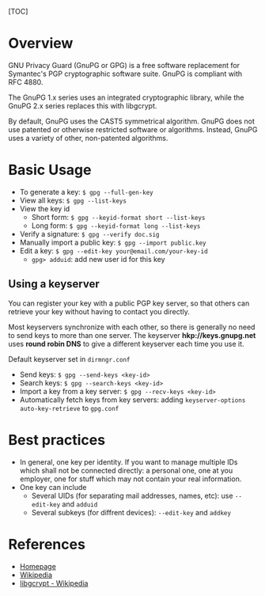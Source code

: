 [TOC]

# Overview
GNU Privacy Guard (GnuPG or GPG) is a free software replacement for Symantec's PGP cryptographic software suite. GnuPG is compliant with RFC 4880.

The GnuPG 1.x series uses an integrated cryptographic library, while the GnuPG 2.x series replaces this with libgcrypt.

By default, GnuPG uses the CAST5 symmetrical algorithm. GnuPG does not use patented or otherwise restricted software or algorithms. Instead, GnuPG uses a variety of other, non-patented algorithms.

# Basic Usage
- To generate a key: `$ gpg --full-gen-key`
- View all keys: `$ gpg --list-keys`
- View the key id
	+ Short form: `$ gpg --keyid-format short --list-keys`
	+ Long form: `$ gpg --keyid-format long --list-keys`
- Verify a signature: `$ gpg --verify doc.sig`
- Manually import a public key: `$ gpg --import public.key`
- Edit a key: `$ gpg --edit-key your@email.com/your-key-id`
	+ `gpg> adduid`: add new user id for this key

## Using a keyserver
You can register your key with a public PGP key server, so that others can retrieve your key without having to contact you directly.

Most keyservers synchronize with each other, so there is generally no need to send keys to more than one server. The keyserver **hkp://keys.gnupg.net** uses **round robin DNS** to give a different keyserver each time you use it.

Default keyserver set in `dirmngr.conf`

+ Send keys: `$ gpg --send-keys <key-id>`
+ Search keys: `$ gpg --search-keys <key-id>`
+ Import a key from a key server: `$ gpg --recv-keys <key-id>`
+ Automatically fetch keys from key servers: adding `keyserver-options auto-key-retrieve` to `gpg.conf`

# Best practices
- In general, one key per identity. If you want to manage multiple IDs which shall not be connected directly: a personal one, one at you employer, one for stuff which may not contain your real information.
- One key can include
	+ Several UIDs (for separating mail addresses, names, etc): use `--edit-key` and `adduid`
	+ Several subkeys (for diffrent devices): `--edit-key` and `addkey`

# References
- [Homepage](https://www.gnupg.org/)
- [Wikipedia](https://en.wikipedia.org/wiki/GNU_Privacy_Guard)
- [libgcrypt - Wikipedia]()
